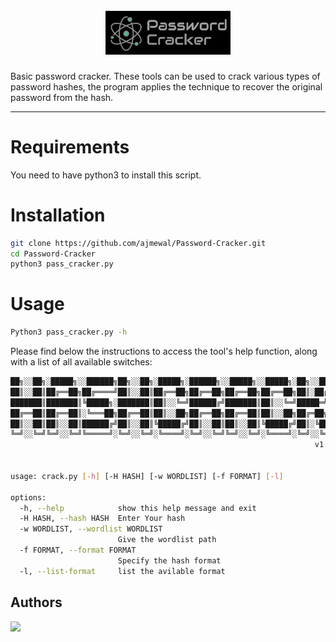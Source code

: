 <h1 align="center">
  <br>
  <a href=""><img src="https://github.com/ajmewal/Password-Cracker/blob/master/Pass_cracker.png" width="200px" alt="Pass_Cracker"></a>
</h1>



Basic password cracker. These tools can be used to crack various types of password hashes, the program applies the technique to recover the original password from the hash.

---

# Requirements

You need to have python3 to install this script.

# Installation

```bash
git clone https://github.com/ajmewal/Password-Cracker.git
cd Password-Cracker
python3 pass_cracker.py
```

# Usage
```bash 
Python3 pass_cracker.py -h
```
Please find below the instructions to access the tool's help function, along with a list of all available switches:
```bash
██╗░░██╗░█████╗░░██████╗██╗░░██╗░█████╗░██████╗░░█████╗░░█████╗░██╗░░██╗███████╗██████╗░
██║░░██║██╔══██╗██╔════╝██║░░██║██╔══██╗██╔══██╗██╔══██╗██╔══██╗██║░██╔╝██╔════╝██╔══██╗
███████║███████║╚█████╗░███████║██║░░╚═╝██████╔╝███████║██║░░╚═╝█████═╝░█████╗░░██████╔╝
██╔══██║██╔══██║░╚═══██╗██╔══██║██║░░██╗██╔══██╗██╔══██║██║░░██╗██╔═██╗░██╔══╝░░██╔══██╗
██║░░██║██║░░██║██████╔╝██║░░██║╚█████╔╝██║░░██║██║░░██║╚█████╔╝██║░╚██╗███████╗██║░░██║
╚═╝░░╚═╝╚═╝░░╚═╝╚═════╝░╚═╝░░╚═╝░╚════╝░╚═╝░░╚═╝╚═╝░░╚═╝░╚════╝░╚═╝░░╚═╝╚══════╝╚═╝░░╚═╝
                                                                    v1.0


usage: crack.py [-h] [-H HASH] [-w WORDLIST] [-f FORMAT] [-l]

options:
  -h, --help            show this help message and exit
  -H HASH, --hash HASH  Enter Your hash
  -w WORDLIST, --wordlist WORDLIST
                        Give the wordlist path
  -f FORMAT, --format FORMAT
                        Specify the hash format
  -l, --list-format     list the avilable format
```
## Authors

<a href="https://github.com/ajmewal"><img src="https://avatars.githubusercontent.com/u/82837448?v=4" width="70px" hight="70px"></a>
